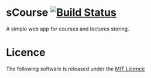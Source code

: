# sCourse [![Build Status](https://travis-ci.org/yasotnik/dj-blog.svg?branch=master)](https://travis-ci.org/yasotnik/dj-blog)

A simple web app for courses and lectures storing.

# Licence

The following software is released under the [MIT Licence](https://github.com/cortinico/telebot/blob/master/LICENSE)